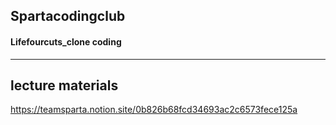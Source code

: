 ## Spartacodingclub
#### Lifefourcuts_clone coding

------------

## lecture materials
https://teamsparta.notion.site/0b826b68fcd34693ac2c6573fece125a
